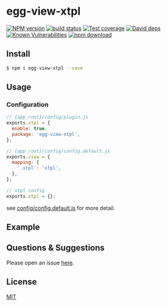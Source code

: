 # egg-view-xtpl

[![NPM version][npm-image]][npm-url]
[![build status][travis-image]][travis-url]
[![Test coverage][codecov-image]][codecov-url]
[![David deps][david-image]][david-url]
[![Known Vulnerabilities][snyk-image]][snyk-url]
[![npm download][download-image]][download-url]

[npm-image]: https://img.shields.io/npm/v/egg-view-xtpl.svg?style=flat-square
[npm-url]: https://npmjs.org/package/egg-view-xtpl
[travis-image]: https://img.shields.io/travis/eggjs/egg-view-xtpl.svg?style=flat-square
[travis-url]: https://travis-ci.org/eggjs/egg-view-xtpl
[codecov-image]: https://img.shields.io/codecov/c/github/eggjs/egg-view-xtpl.svg?style=flat-square
[codecov-url]: https://codecov.io/github/eggjs/egg-view-xtpl?branch=master
[david-image]: https://img.shields.io/david/eggjs/egg-view-xtpl.svg?style=flat-square
[david-url]: https://david-dm.org/eggjs/egg-view-xtpl
[snyk-image]: https://snyk.io/test/npm/egg-view-xtpl/badge.svg?style=flat-square
[snyk-url]: https://snyk.io/test/npm/egg-view-xtpl
[download-image]: https://img.shields.io/npm/dm/egg-view-xtpl.svg?style=flat-square
[download-url]: https://npmjs.org/package/egg-view-xtpl

<!--
Description here.
-->

## Install

```bash
$ npm i egg-view-xtpl --save
```

## Usage

### Configuration

```js
// {app_root}/config/plugin.js
exports.xtpl = {
  enable: true,
  package: 'egg-view-xtpl',
};
```

```js
// {app_root}/config/config.default.js
exports.view = {
  mapping: {
    '.xtpl': 'xtpl',
  },
};

// xtpl config
exports.xtpl = {};

```

see [config/config.default.js](config/config.default.js) for more detail.

## Example

<!-- example here -->

## Questions & Suggestions

Please open an issue [here](https://github.com/eggjs/egg/issues).

## License

[MIT](LICENSE)

